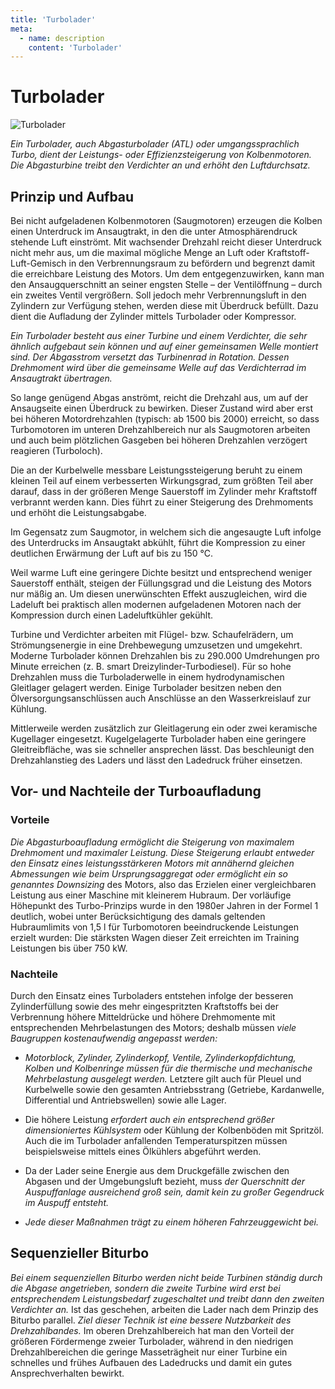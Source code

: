 ```yaml
---
title: 'Turbolader'
meta:
  - name: description
    content: 'Turbolader'
---
```


<infoBox>

# Turbolader

![Turbolader](/img/media/turbolader.jpg "Turbolader")

*Ein Turbolader, auch Abgasturbolader (ATL) oder umgangssprachlich Turbo, dient der Leistungs- oder Effizienzsteigerung von Kolbenmotoren. Die Abgasturbine treibt den Verdichter an und erhöht den Luftdurchsatz.*

</infoBox>

<newSection title="Prinzip und Aufbau">

## Prinzip und Aufbau

Bei nicht aufgeladenen Kolbenmotoren (Saugmotoren) erzeugen die Kolben einen Unterdruck im Ansaugtrakt, in den die unter Atmosphärendruck stehende Luft einströmt. Mit wachsender Drehzahl reicht dieser Unterdruck nicht mehr aus, um die maximal mögliche Menge an Luft oder Kraftstoff-Luft-Gemisch in den Verbrennungsraum zu befördern und begrenzt damit die erreichbare Leistung des Motors. Um dem entgegenzuwirken, kann man den Ansaugquerschnitt an seiner engsten Stelle – der Ventilöffnung – durch ein zweites Ventil vergrößern. Soll jedoch mehr Verbrennungsluft in den Zylindern zur Verfügung stehen, werden diese mit Überdruck befüllt. Dazu dient die Aufladung der Zylinder mittels Turbolader oder Kompressor.

*Ein Turbolader besteht aus einer Turbine und einem Verdichter, die sehr ähnlich aufgebaut sein können und auf einer gemeinsamen Welle montiert sind. Der Abgasstrom versetzt das Turbinenrad in Rotation. Dessen Drehmoment wird über die gemeinsame Welle auf das Verdichterrad im Ansaugtrakt übertragen.*

So lange genügend Abgas anströmt, reicht die Drehzahl aus, um auf der Ansaugseite einen Überdruck zu bewirken. Dieser Zustand wird aber erst bei höheren Motordrehzahlen (typisch: ab 1500 bis 2000) erreicht, so dass Turbomotoren im unteren Drehzahlbereich nur als Saugmotoren arbeiten und auch beim plötzlichen Gasgeben bei höheren Drehzahlen verzögert reagieren (Turboloch).

Die an der Kurbelwelle messbare Leistungssteigerung beruht zu einem kleinen Teil auf einem verbesserten Wirkungsgrad, zum größten Teil aber darauf, dass in der größeren Menge Sauerstoff im Zylinder mehr Kraftstoff verbrannt werden kann. Dies führt zu einer Steigerung  des Drehmoments und erhöht die Leistungsabgabe.

Im Gegensatz zum Saugmotor, in welchem sich die angesaugte Luft infolge des Unterdrucks im Ansaugtakt abkühlt, führt die Kompression zu einer deutlichen Erwärmung der Luft auf bis zu 150 °C.

Weil warme Luft eine geringere Dichte besitzt und entsprechend weniger Sauerstoff enthält, steigen der Füllungsgrad und die Leistung des Motors nur mäßig an. Um diesen unerwünschten Effekt auszugleichen, wird die Ladeluft bei praktisch allen modernen aufgeladenen Motoren nach der Kompression durch einen Ladeluftkühler gekühlt. 

Turbine und Verdichter arbeiten mit Flügel- bzw. Schaufelrädern, um Strömungsenergie in eine Drehbewegung umzusetzen und umgekehrt. Moderne Turbolader können Drehzahlen bis zu 290.000 Umdrehungen pro Minute erreichen (z. B. smart Dreizylinder-Turbodiesel). Für so hohe Drehzahlen muss die Turboladerwelle in einem hydrodynamischen Gleitlager gelagert werden. Einige Turbolader besitzen neben den Ölversorgungsanschlüssen auch Anschlüsse an den Wasserkreislauf zur Kühlung.

Mittlerweile werden zusätzlich zur Gleitlagerung ein oder zwei keramische Kugellager eingesetzt. Kugelgelagerte Turbolader haben eine geringere Gleitreibfläche, was sie schneller ansprechen lässt. Das beschleunigt den Drehzahlanstieg des Laders und lässt den Ladedruck früher einsetzen.

<YouTube videoid="KMqv1G7Kt_I" start="8" desc="Funktionsweise"/>

</newSection>

<newSection title="Vor- und Nachteile">

## Vor- und Nachteile der Turboaufladung

### Vorteile

*Die Abgasturboaufladung ermöglicht die Steigerung von maximalem Drehmoment und maximaler Leistung. Diese Steigerung erlaubt entweder den Einsatz eines leistungsstärkeren Motors mit annähernd gleichen Abmessungen wie beim Ursprungsaggregat oder ermöglicht ein so genanntes Downsizing* des Motors, also das Erzielen einer vergleichbaren Leistung aus einer Maschine mit kleinerem Hubraum. Der vorläufige Höhepunkt des Turbo-Prinzips wurde in den 1980er Jahren in der Formel 1 deutlich, wobei unter Berücksichtigung des damals geltenden Hubraumlimits von 1,5 l für Turbomotoren beeindruckende Leistungen erzielt wurden: Die stärksten Wagen dieser Zeit erreichten im Training Leistungen bis über 750 kW.

### Nachteile

Durch den Einsatz eines Turboladers entstehen infolge der besseren Zylinderfüllung sowie des mehr eingespritzten Kraftstoffs bei der Verbrennung höhere Mitteldrücke und höhere Drehmomente mit entsprechenden Mehrbelastungen des Motors; deshalb müssen *viele Baugruppen kostenaufwendig angepasst werden:*

- *Motorblock, Zylinder, Zylinderkopf, Ventile, Zylinderkopfdichtung, Kolben und Kolbenringe müssen für die thermische und mechanische Mehrbelastung ausgelegt werden.* Letztere gilt auch für Pleuel und Kurbelwelle sowie den gesamten Antriebsstrang (Getriebe, Kardanwelle, Differential und Antriebswellen) sowie alle Lager.

- Die höhere Leistung *erfordert auch ein entsprechend größer dimensioniertes Kühlsystem* oder Kühlung der Kolbenböden mit Spritzöl. Auch die im Turbolader anfallenden Temperaturspitzen müssen beispielsweise mittels eines Ölkühlers abgeführt werden.

- Da der Lader seine Energie aus dem Druckgefälle zwischen den Abgasen und der Umgebungsluft bezieht, muss *der Querschnitt der Auspuffanlage ausreichend groß sein, damit kein zu großer Gegendruck im Auspuff entsteht.* 

- *Jede dieser Maßnahmen trägt zu einem höheren Fahrzeuggewicht bei.*

</newSection>

<infoBox>

## Sequenzieller Biturbo

*Bei einem sequenziellen Biturbo werden nicht beide Turbinen ständig durch die Abgase angetrieben, sondern die zweite Turbine wird erst bei entsprechendem Leistungsbedarf zugeschaltet und treibt dann den zweiten Verdichter an.* Ist das geschehen, arbeiten die Lader nach dem Prinzip des Biturbo parallel. *Ziel dieser Technik ist eine bessere Nutzbarkeit des Drehzahlbandes.* Im oberen Drehzahlbereich hat man den Vorteil der größeren Fördermenge zweier Turbolader, während in den niedrigen Drehzahlbereichen die geringe Masseträgheit nur einer Turbine ein schnelles und frühes Aufbauen des Ladedrucks und damit ein gutes Ansprechverhalten bewirkt.

</infoBox>

